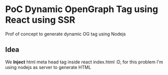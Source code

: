 # PoC Dynamic OpenGraph Tag using React using SSR
 Prof of concept to generate dynamic OG tag using Nodejs


## Idea
We **Inject** html meta  head tag inside react index.html :D,
for this problem I'm using nodejs as server  to generate HTML



